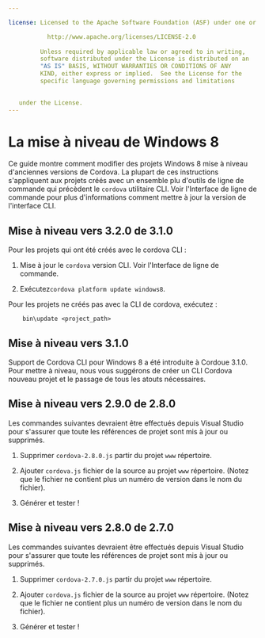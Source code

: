 ```yaml
---

license: Licensed to the Apache Software Foundation (ASF) under one or more contributor license agreements. See the NOTICE file distributed with this work for additional information regarding copyright ownership. The ASF licenses this file to you under the Apache License, Version 2.0 (the "License"); you may not use this file except in compliance with the License. You may obtain a copy of the License at

           http://www.apache.org/licenses/LICENSE-2.0
    
         Unless required by applicable law or agreed to in writing,
         software distributed under the License is distributed on an
         "AS IS" BASIS, WITHOUT WARRANTIES OR CONDITIONS OF ANY
         KIND, either express or implied.  See the License for the
         specific language governing permissions and limitations
    

   under the License.
---
```


# La mise à niveau de Windows 8

Ce guide montre comment modifier des projets Windows 8 mise à niveau d'anciennes versions de Cordova. La plupart de ces instructions s'appliquent aux projets créés avec un ensemble plu d'outils de ligne de commande qui précèdent le `cordova` utilitaire CLI. Voir l'Interface de ligne de commande pour plus d'informations comment mettre à jour la version de l'interface CLI.

## Mise à niveau vers 3.2.0 de 3.1.0

Pour les projets qui ont été créés avec le cordova CLI :

1.  Mise à jour le `cordova` version CLI. Voir l'Interface de ligne de commande.

2.  Exécutez`cordova platform update windows8`.

Pour les projets ne créés pas avec la CLI de cordova, exécutez :

        bin\update <project_path>
    

## Mise à niveau vers 3.1.0

Support de Cordova CLI pour Windows 8 a été introduite à Cordoue 3.1.0. Pour mettre à niveau, nous vous suggérons de créer un CLI Cordova nouveau projet et le passage de tous les atouts nécessaires.

## Mise à niveau vers 2.9.0 de 2.8.0

Les commandes suivantes devraient être effectués depuis Visual Studio pour s'assurer que toute les références de projet sont mis à jour ou supprimés.

1.  Supprimer `cordova-2.8.0.js` partir du projet `www` répertoire.

2.  Ajouter `cordova.js` fichier de la source au projet `www` répertoire. (Notez que le fichier ne contient plus un numéro de version dans le nom du fichier).

3.  Générer et tester !

## Mise à niveau vers 2.8.0 de 2.7.0

Les commandes suivantes devraient être effectués depuis Visual Studio pour s'assurer que toute les références de projet sont mis à jour ou supprimés.

1.  Supprimer `cordova-2.7.0.js` partir du projet `www` répertoire.

2.  Ajouter `cordova.js` fichier de la source au projet `www` répertoire. (Notez que le fichier ne contient plus un numéro de version dans le nom du fichier).

3.  Générer et tester !